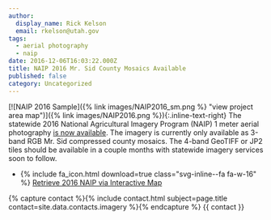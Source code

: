 ```yaml
---
author:
  display_name: Rick Kelson
  email: rkelson@utah.gov
tags:
  - aerial photography
  - naip
date: 2016-12-06T16:03:22.000Z
title: NAIP 2016 Mr. Sid County Mosaics Available
published: false
category: Uncategorized
---
```


[![NAIP 2016 Sample]({% link images/NAIP2016_sm.png %} "view project area map")]({% link images/NAIP2016.png %}){:.inline-text-right}
The statewide 2016 National Agricultural Imagery Program (NAIP) 1 meter aerial photography
<a href="{% link data/aerial-photography/naip/index.html %}">is
now available</a>. The imagery is currently only available as 3-band RGB Mr. Sid compressed county mosaics. The 4-band GeoTIFF or JP2 tiles should be available in a couple months with statewide imagery services soon to follow.

<ul class="dotless">
  <li>{% include fa_icon.html download=true class="svg-inline--fa fa-w-16" %} <a href="https://raster.utah.gov/?cat=NAIP%202016%20(1m)">Retrieve 2016 NAIP via Interactive Map</a></li>
</ul>

{% capture contact %}{% include contact.html subject=page.title contact=site.data.contacts.imagery %}{% endcapture %}
{{ contact }}
